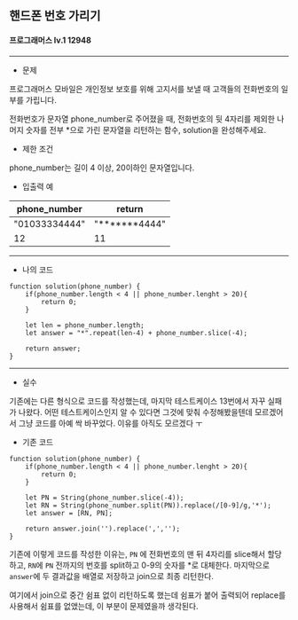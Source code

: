 ## 핸드폰 번호 가리기
#### 프로그래머스 lv.1 12948
------
* 문제

프로그래머스 모바일은 개인정보 보호를 위해 고지서를 보낼 때 고객들의 전화번호의 일부를 가립니다.

전화번호가 문자열 phone_number로 주어졌을 때, 전화번호의 뒷 4자리를 제외한 나머지 숫자를 전부 *으로 가린 문자열을 리턴하는 함수, solution을 완성해주세요.

* 제한 조건

phone_number는 길이 4 이상, 20이하인 문자열입니다.

* 입출력 예

|phone_number|return|
|------|---|
|"01033334444"|"*******4444"|
|12|11|


-----
* 나의 코드
```
function solution(phone_number) {
    if(phone_number.length < 4 || phone_number.lenght > 20){
        return 0;
    }
    
    let len = phone_number.length;
    let answer = "*".repeat(len-4) + phone_number.slice(-4);
    
    return answer;
}
```
----
* 실수

기존에는 다른 형식으로 코드를 작성했는데, 마지막 테스트케이스 13번에서 자꾸 실패가 나왔다. 어떤 테스트케이스인지 알 수 있다면 그것에 맞춰 수정해봤을텐데 모르겠어서 그냥 코드를 아예 싹 바꾸었다. 이유를 아직도 모르겠다 ㅜ

* 기존 코드

```
function solution(phone_number) {
    if(phone_number.length < 4 || phone_number.lenght > 20){
        return 0;
    }
    
    let PN = String(phone_number.slice(-4)); 
    let RN = String(phone_number.split(PN)).replace(/[0-9]/g,'*');
    let answer = [RN, PN];
    
    return answer.join('').replace(',','');
}
```

기존에 이렇게 코드를 작성한 이유는, `PN` 에 전화번호의 맨 뒤 4자리를 slice해서 할당하고, `RN`에 `PN` 전까지의 번호를 split하고 0-9의 숫자를 *로 대체한다. 마지막으로 `answer`에 두 결과값을 배열로 저장하고 join으로 최종 리턴한다.

여기에서 join으로 중간 쉼표 없이 리턴하도록 했는데 쉼표가 붙어 출력되어 replace를 사용해서 쉼표를 없앴는데, 이 부분이 문제였을까 생각된다.